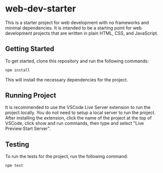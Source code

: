 # web-dev-starter

This is a starter project for web development with no frameworks and minimal
dependencies. It is intended to be a starting point for web development projects
that are written in plain HTML, CSS, and JavaScript.

## Getting Started

To get started, clone this repository and run the following commands:

```bash
npm install
```
This will install the necessary dependencies for the project.

## Running Project

It is recommended to use the VSCode Live Server extension to run the project
locally. You do not need to setup a local server to run the project. After installing the extension,
click the name of the project at the top of VSCode, click show and run commands, then type and select
"Live Preview:Start Server". 

## Testing

To run the tests for the project, run the following command:

```bash
npm test
```
